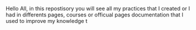 Hello All, in this repostisory you will see all my practices that I created or I had in differents pages, courses or officual pages documentation that I used to improve my knowledge
t